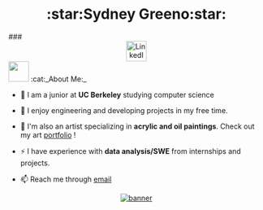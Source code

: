 <h1 align="center">:star:Sydney Greeno:star:</h1>
###
<div id="badges" align="center">
  <a href="https://www.linkedin.com/in/sydney-greeno-6186421b2/">
    <img src="https://img.shields.io/badge/LinkedIn-blue?style=for-the-badge&logo=linkedin&logoColor=white" alt="LinkedIn Badge" height="40"/>
  </a>
</div>

<img src="https://media.giphy.com/media/WUlplcMpOCEmTGBtBW/giphy.gif" height="40">
:cat:_About Me:_

- :star2: I am a junior at **UC Berkeley** studying computer science 

- :memo: I enjoy engineering and developing projects in my free time.

- :art: I'm also an artist specializing in **acrylic and oil paintings**. Check out my art [portfolio](https://www.instagram.com/syd_ney_art_ist/) !

- :zap: I have experience with **data analysis/SWE** from internships and projects.

- :mailbox: Reach me through [email](sydneygreeno@berkeley.edu)

<div id="header" align="center">
  <a href="https://github.com/sydneygreeno/sydneygreeno/blob/main/backg%20copy.gif">
    <img src="https://github.com/sydneygreeno/sydneygreeno/blob/main/backg%20copy.gif" alt="banner"/>
  </a>
</div>

<!--
**sydneygreeno/sydneygreeno** is a ✨ _special_ ✨ repository because its `README.md` (this file) appears on your GitHub profile.
